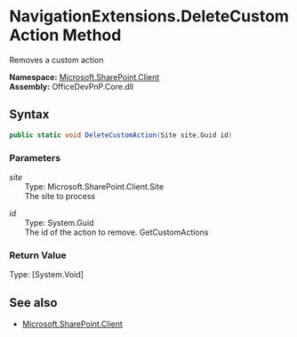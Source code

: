 # NavigationExtensions.DeleteCustomAction Method  
Removes a custom action  

**Namespace:** [Microsoft.SharePoint.Client](Microsoft.SharePoint.Client.md)  
**Assembly:** OfficeDevPnP.Core.dll  
## Syntax
```C#
public static void DeleteCustomAction(Site site,Guid id)
```
### Parameters
*site*  
&emsp;&emsp;Type: Microsoft.SharePoint.Client.Site  
&emsp;&emsp;The site to process  
  
*id*  
&emsp;&emsp;Type: System.Guid  
&emsp;&emsp;The id of the action to remove. GetCustomActions  
  
### Return Value
Type: [System.Void]  

## See also
- [Microsoft.SharePoint.Client](Microsoft.SharePoint.Client.md)

